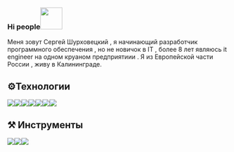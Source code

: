 ### Hi people<img src="https://kerasfera.ru/upload/medialibrary/0d1/0d1d458362de9e439918bc1743adf815.gif" width="50px" style="max-width:50%;">
<p>Меня зовут Сергей Шурховецкий , я начинающий разработчик программного обеспечения , но не новичок в IT ,
    более 8 лет являюсь it engineer на одном круаном предприятиии . 
    Я из Европейской части  России , живу в Калининграде.</p>

<h2>⚙️Технологии</h2>
<div class="link__tex" style="display: flex;" >
    <img src="https://kerasfera.ru/upload/medialibrary/b70/b70caea498ed02a90d684159a2ab2c34.png">
    <img src="https://kerasfera.ru/upload/medialibrary/c37/c378db6e8d45563780d17bbb1cafc861.png">
    <img src="https://kerasfera.ru/upload/medialibrary/bb4/bb4316fc91deb6d8690fb7ec427b5499.png">
    <img src="https://kerasfera.ru/upload/medialibrary/cec/cec0ec847ffcc0bfbc645b96fa84c194.png">
    <img src="https://kerasfera.ru/upload/medialibrary/0ec/0ec5cf3c44487beed4c67ce4ab8d1634.png">
    <img src="https://kerasfera.ru/upload/medialibrary/28b/28be4e81b697ecaec39b98dea472870e.png">
    <img src="https://kerasfera.ru/upload/medialibrary/447/447e81e842c40db5ed1318cf70bf57b4.png">
    <img src="">

</div>

<h2>⚒ Инструменты</h2>
<div style="display: flex;" >
    <img src="https://kerasfera.ru/upload/medialibrary/a46/a462d04a17c414971f657977b18c194a.png">
    <img src="https://kerasfera.ru/upload/medialibrary/ea7/ea72ec46f78297631fa4a7025256b503.png">
    <img src="https://kerasfera.ru/upload/medialibrary/135/135ac9ba1f1697a84d7f0ec10c06301f.png">
    <img src="">
    <img src="">
    <img src="">
    <img src="">
    <img src="">
    <img src="">
    <img src="">
</div>





